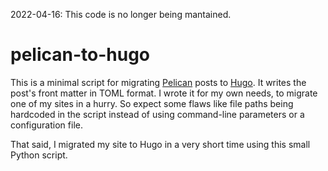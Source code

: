 2022-04-16: This code is no longer being mantained.


# pelican-to-hugo

This is a minimal script for migrating [Pelican](https://getpelican.com) posts to [Hugo](https://gohugo.io). It writes the post's front matter in TOML format. I wrote it for my own needs, to migrate one of my sites in a hurry. So expect some flaws like file paths being hardcoded in the script instead of using command-line parameters or a configuration file.

That said, I migrated my site to Hugo in a very short time using this small Python script.
